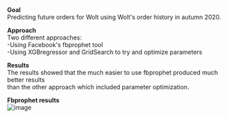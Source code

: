 **Goal**  
Predicting future orders for Wolt using Wolt's order history in autumn 2020.

**Approach**  
Two different approaches:  
  -Using Facebook's fbprophet tool  
  -Using XGBregressor and GridSearch to try and optimize parameters  

**Results**  
The results showed that the much easier to use fbprophet produced much better results  
than the other approach which included parameter optimization.

**Fbprophet results**  
![image](https://user-images.githubusercontent.com/67264647/109420405-ee227880-79da-11eb-9c3f-0964ac988906.png)


